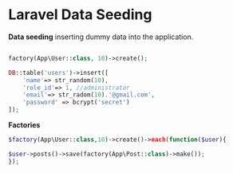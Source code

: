 # Laravel Data Seeding

**Data seeding** inserting dummy data into the application.

```php

factory(App\User::class, 10)->create();

DB::table('users')->insert([
    'name'=> str_random(10),
    'role_id'=> 1, //administrator
    'email'=> str_radom(10).'@gmail.com',
    'password' => bcrypt('secret')
]);
```

**Factories**

```php
$factory(App\User::class,10)->create()->each(function($user){

$user->posts()->save(factory(App\Post::class)->make());
});

```